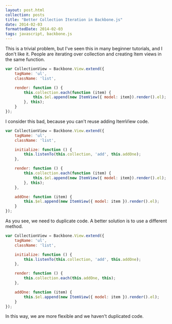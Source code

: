```yaml
---
layout: post.html
collection: posts
title: "Better Collection Iteration in Backbone.js"
date: 2014-02-03
formattedDate: 2014-02-03
tags: javascript, backbone.js
---
```

This is a trivial problem, but I've seen this in many beginner tutorials, and I don't like it. People are iterating over collection and creating Item views in the same function.

```javascript
var CollectionView = Backbone.View.extend({
    tagName: 'ul',
    className: 'list',

    render: function () {
        this.collection.each(function (item) {
            this.$el.append(new ItemView({ model: item}).render().el);
        }, this);
    }
});
```

I consider this bad, because you can't reuse adding ItemView code.

```javascript
var CollectionView = Backbone.View.extend({
    tagName: 'ul',
    className: 'list',

    initialize: function () {
        this.listenTo(this.collection, 'add', this.addOne);
    },

    render: function () {
        this.collection.each(function (item) {
            this.$el.append(new ItemView({ model: item}).render().el);
        }, this);
    },

    addOne: function (item) {
        this.$el.append(new ItemView({ model: item }).render().el);
    }
});
```

As you see, we need to duplicate code. A better solution is to use a different method.

```javascript
var CollectionView = Backbone.View.extend({
    tagName: 'ul',
    className: 'list',

    initialize: function () {
        this.listenTo(this.collection, 'add', this.addOne);
    },

    render: function () {
        this.collection.each(this.addOne, this);
    },

    addOne: function (item) {
        this.$el.append(new ItemView({ model: item }).render().el);
    }
});
```

In this way, we are more flexible and we haven't duplicated code.
